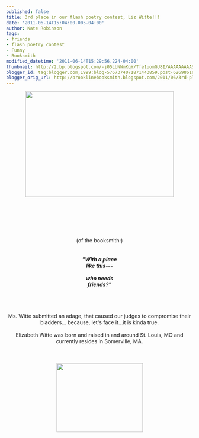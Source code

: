 ```yaml
---
published: false
title: 3rd place in our flash poetry contest, Liz Witte!!!
date: '2011-06-14T15:04:00.005-04:00'
author: Kate Robinson
tags:
- friends
- flash poetry contest
- Funny
- Booksmith
modified_datetime: '2011-06-14T15:29:56.224-04:00'
thumbnail: http://2.bp.blogspot.com/-j05LUNWmKqY/Tfe1uomGU8I/AAAAAAAAASk/xsN3bx85GaU/s72-c/House-Republicans.jpg
blogger_id: tag:blogger.com,1999:blog-5767374071871443859.post-6269861650725328742
blogger_orig_url: http://brooklinebooksmith.blogspot.com/2011/06/3rd-place-in-our-flash-poetry-contest.html
---
```


<a href="http://2.bp.blogspot.com/-j05LUNWmKqY/Tfe1uomGU8I/AAAAAAAAASk/xsN3bx85GaU/s1600/House-Republicans.jpg"><img style="TEXT-ALIGN: center; MARGIN: 0px auto 10px; WIDTH: 400px; DISPLAY: block; HEIGHT: 285px; CURSOR: hand" id="BLOGGER_PHOTO_ID_5618158872943809474" border="0" alt="" src="http://2.bp.blogspot.com/-j05LUNWmKqY/Tfe1uomGU8I/AAAAAAAAASk/xsN3bx85GaU/s400/House-Republicans.jpg" /></a><br /><br /><div align="center"><br /></div><br /><div align="center"></div><br /><div align="center">(of the booksmith:)<br /><br /><em><strong><br />"With a place<br />like this---<br /><br />who needs<br />friends?"</strong></em><br /><br /><br /><br /><br />Ms. Witte submitted an adage, that caused our judges to compromise their bladders... because, let's face it...it is kinda true.<br /><br />Elizabeth Witte was born and raised in and around St. Louis, MO and currently resides in Somerville, MA. </div><br /><div align="center"></div><br /><div align="center"></div><br /><img style="TEXT-ALIGN: center; MARGIN: 0px auto 10px; WIDTH: 233px; DISPLAY: block; HEIGHT: 186px; CURSOR: hand" id="BLOGGER_PHOTO_ID_5618153630911289170" border="0" alt="" src="http://1.bp.blogspot.com/-EIOTz37tOu4/Tfew9ggJ11I/AAAAAAAAASc/1vua9Xxk-xU/s400/liz.bmp" />